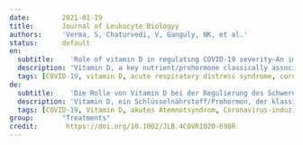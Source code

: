 ```yaml
---
date:        2021-01-19
title:       Journal of Leukocyte Biologyy 
authors:     'Verma, S, Chaturvedi, V, Ganguly, NK, et al.'
status:      default
en:
  subtitle:    'Role of vitamin D in regulating COVID-19 severity—An immunological perspective'
  description: 'Vitamin D, a key nutrient/prohormone classically associated with skeletal health, is also an important immunomodulator, with pleotropic effects on innate and adaptive immune cells. Outcomes of several chronic, autoimmune, and infectious diseases are linked to vitamin D. Emergent correlations of vitamin D insufficiency with coronavirus-induced disease 2019 (COVID-19) severity, alongside empirical and clinical evidence of immunoregulation by vitamin D in other pulmonary diseases, have prompted proposals of vitamin D supplementation to curb the COVID-19 public health toll. In this review paper, we engage an immunological lens to discuss potential mechanisms by which vitamin D signals might regulate respiratory disease severity in severe acute respiratory syndrome coronavirus 2 (SARS-CoV2) infections, vis a vis other pulmonary infections. It is proposed that vitamin D signals temper lung inflammatory cascades during SARS-CoV2 infection, and insufficiency of vitamin D causes increased inflammatory cytokine storm, thus leading to exacerbated respiratory disease. Additionally, analogous to studies of reduced cancer incidence, the dosage of vitamin D compounds administered to patients near the upper limit of safety may serve to maximize immune health benefits and mitigate inflammation and disease severity in SARS-CoV2 infections. We further deliberate on the importance of statistically powered clinical correlative and interventional studies, and the need for in-depth basic research into vitamin D-dependent host determinants of respiratory disease severity.'
  tags: [COVID-19, vitamin D, acute respiratory distress syndrome, coronavirus-induced disease 2019, regulatory T cells, vitamin D receptor]
de: 
  subtitle:    'Die Rolle von Vitamin D bei der Regulierung des Schweregrads von COVID-19 - eine immunologische Perspektive'
  description: 'Vitamin D, ein Schlüsselnährstoff/Prohormon, der klassischerweise mit der Gesundheit des Skeletts in Verbindung gebracht wird, ist auch ein wichtiger Immunmodulator mit pleotropen Wirkungen auf angeborene und adaptive Immunzellen. Die sich abzeichnenden Korrelationen zwischen Vitamin-D-Insuffizienz und dem Schweregrad der Coronavirus-induzierten Erkrankung 2019 (COVID-19) sowie empirische und klinische Belege für die Immunregulation durch Vitamin D bei anderen Lungenerkrankungen haben dazu geführt, dass eine Vitamin-D-Supplementierung vorgeschlagen wurde, um die COVID-19-Krankheit einzudämmen. In dieser Übersichtsarbeit diskutieren wir aus immunologischer Sicht mögliche Mechanismen, durch die Vitamin-D-Signale den Schweregrad der Atemwegserkrankung bei Infektionen mit dem schweren akuten respiratorischen Syndrom Coronavirus 2 (SARS-CoV2) im Vergleich zu anderen Lungeninfektionen regulieren könnten. Vorgeschlagen wird, dass Vitamin-D-Signale die Entzündungskaskaden in der Lunge während einer SARS-CoV2-Infektion regulieren und dass ein Vitamin-D-Mangel zu einem verstärkten Entzündungszytokinsturm und damit zu einer Verschlimmerung der Atemwegserkrankung führt. Ähnlich wie bei Studien zur Verringerung der Krebsinzidenz kann die Dosierung von Vitamin-D-Präparaten, die den Patienten nahe der oberen Sicherheitsgrenze verabreicht werden, dazu dienen, die Vorteile für die Gesundheit des Immunsystems zu maximieren und die Entzündung und den Schweregrad der Erkrankung bei SARS-CoV2-Infektionen zu mindern. Wir weisen ferner auf die Bedeutung statistisch abgesicherter klinischer Korrelations- und Interventionsstudien sowie auf die Notwendigkeit einer eingehenden Grundlagenforschung zu den Vitamin-D-abhängigen Determinanten des Schweregrads der Atemwegserkrankung hin.'
  tags: [COVID-19, Vitamin D, akutes Atemnotsyndrom, Coronavirus-induzierte Krankheit 2019, regulatorische T-Zellen, Vitamin D-Rezeptor]
group:       "Treatments"
credit:       https://doi.org/10.1002/JLB.4COVR1020-698R
---
```

<object data="{{ page.link }}" style='height:calc(100vh - 400px); width: 100%' type='application/pdf'></object>
